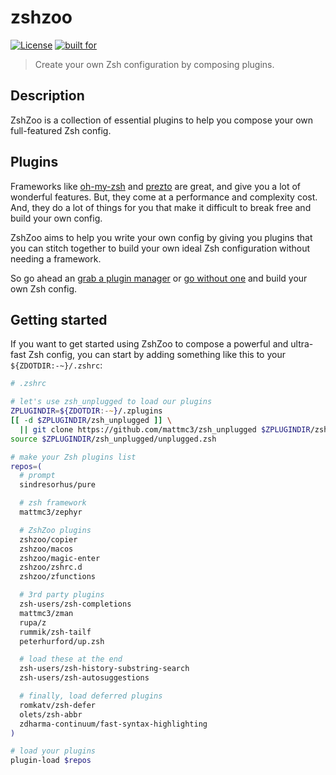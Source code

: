 # zshzoo

[![License](https://img.shields.io/badge/license-MIT-007EC7)](/LICENSE)
[![built for](https://img.shields.io/badge/built%20for-%20%F0%9F%A6%93%20zshzoo-black)][zshzoo]

> Create your own Zsh configuration by composing plugins.

## Description

ZshZoo is a collection of essential plugins to help you compose your own full-featured
Zsh config.

## Plugins

Frameworks like [oh-my-zsh] and [prezto] are great, and give you a lot of wonderful
features. But, they come at a performance and complexity cost. And, they do a lot of
things for you that make it difficult to break free and build your own config.

ZshZoo aims to help you write your own config by giving you plugins that you can
stitch together to build your own ideal Zsh configuration without needing a framework.

So go ahead an [grab a plugin manager][plugin-managers] or
[go without one][zsh_unplugged] and build your own Zsh config.

## Getting started

If you want to get started using ZshZoo to compose a powerful and ultra-fast Zsh config,
you can start by adding something like this to your `${ZDOTDIR:-~}/.zshrc`:

```zsh
# .zshrc

# let's use zsh_unplugged to load our plugins
ZPLUGINDIR=${ZDOTDIR:-~}/.zplugins
[[ -d $ZPLUGINDIR/zsh_unplugged ]] \
  || git clone https://github.com/mattmc3/zsh_unplugged $ZPLUGINDIR/zsh_unplugged
source $ZPLUGINDIR/zsh_unplugged/unplugged.zsh

# make your Zsh plugins list
repos=(
  # prompt
  sindresorhus/pure

  # zsh framework
  mattmc3/zephyr

  # ZshZoo plugins
  zshzoo/copier
  zshzoo/macos
  zshzoo/magic-enter
  zshzoo/zshrc.d
  zshzoo/zfunctions

  # 3rd party plugins
  zsh-users/zsh-completions
  mattmc3/zman
  rupa/z
  rummik/zsh-tailf
  peterhurford/up.zsh

  # load these at the end
  zsh-users/zsh-history-substring-search
  zsh-users/zsh-autosuggestions

  # finally, load deferred plugins
  romkatv/zsh-defer
  olets/zsh-abbr
  zdharma-continuum/fast-syntax-highlighting
)

# load your plugins
plugin-load $repos
```

[oh-my-zsh]:       https://github.com/ohmyzsh/ohmyzsh
[prezto]:          https://github.com/sorin-ionescu/prezto
[plugin-managers]: https://github.com/unixorn/awesome-zsh-plugins#frameworks
[zsh_unplugged]:   https://github.com/mattmc3/zsh_unplugged
[zshzoo]:          https://github.com/zshzoo
